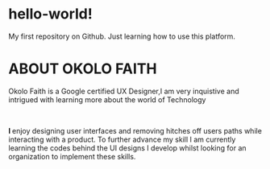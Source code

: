 # hello-world!
My first repository on Github. Just learning how to use this platform.
<h1> ABOUT OKOLO FAITH </h1>
<p> Okolo Faith is a Google certified UX Designer,I am very inquistive and intrigued with learning more about the world of Technology </p><br>
<p> <b> I </b>enjoy designing user interfaces and removing hitches off users paths while interacting with a product. To further advance my skill I am currently learning the codes behind the UI designs I develop whilst looking for an organization to implement these skills. </p>

